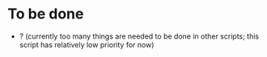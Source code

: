 # To be done

- ? (currently too many things are needed to be done in other scripts; this script has relatively low priority for now)